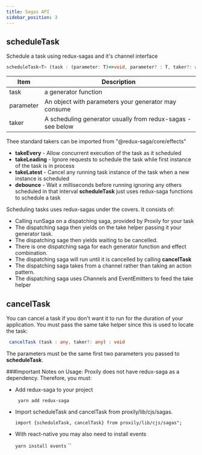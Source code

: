 ```yaml
---
title: Sagas API
sidebar_position: 3
---
```

## scheduleTask

Schedule a task using redux-sagas and it's channel interface
```typescript
scheduleTask<T> (task : (parameter: T)=>void, parameter? : T, taker?: any, ...takerArgs : any) : void 
```
| Item  | Description |
|-|-|
|task| a generator function |
|parameter| An object with parameters your generator may consume |
|taker| A scheduling generator usually from redux-sagas - see below |

Thee standard takers can be imported from "@redux-saga/core/effects"

* **takeEvery** - Allow concurrent execution of the task as it scheduled
* **takeLeading** - Ignore requests to schedule the task while first instance of the task is in process
* **takeLatest** - Cancel any running task instance of the task when a new instance is scheduled
* **debounce** - Wait x milliseconds before running ignoring any others scheduled in that interval
  **scheduleTask** just uses redux-saga functions to schedule a task

Scheduling tasks uses redux-sagas under the covers.  It consists of:
* Calling runSaga on a dispatching saga, provided by Proxily for your task
* The dispatching saga then yields on the take helper passing it your generator task.
* The dispatching sage then yields waiting to be cancelled.
* There is one dispatching saga for each generator function and effect combination.
* The dispatching saga will run until it is cancelled by calling **cancelTask**
* The dispatching saga takes from a channel rather than taking an action pattern.
* The dispatching saga uses Channels and EventEmitters to feed the take helper

## cancelTask ##
You can cancel a task if you don't want it to run for the duration of your application.  You must pass the same take helper since this is used to locate the task:
```typescript
 cancelTask (task : any, taker?: any) : void
```
The parameters must be the same first two parameters you passed to **scheduleTask**.

###Important Notes on Usage:
Proxily does not have redux-saga as a dependency.  Therefore, you must:
* Add redux-saga to your project

  ``` yarn add redux-saga```

* Import scheduleTask and cancelTask from proxily/lib/cjs/sagas.

  ```import {scheduleTask, cancelTask} from proxily/lib/cjs/sagas";```

* With react-native you may also need to install events

  ```yarn install events```
``
